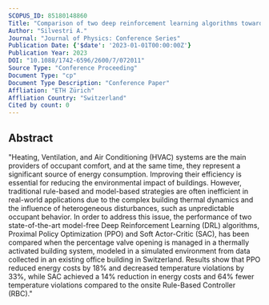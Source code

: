 ```yaml
---
SCOPUS_ID: 85180148860
Title: "Comparison of two deep reinforcement learning algorithms towards an optimal policy for smart building thermal control"
Author: "Silvestri A."
Journal: "Journal of Physics: Conference Series"
Publication Date: {'$date': '2023-01-01T00:00:00Z'}
Publication Year: 2023
DOI: "10.1088/1742-6596/2600/7/072011"
Source Type: "Conference Proceeding"
Document Type: "cp"
Document Type Description: "Conference Paper"
Affliation: "ETH Zürich"
Affliation Country: "Switzerland"
Cited by count: 0
---
```


## Abstract
"Heating, Ventilation, and Air Conditioning (HVAC) systems are the main providers of occupant comfort, and at the same time, they represent a significant source of energy consumption. Improving their efficiency is essential for reducing the environmental impact of buildings. However, traditional rule-based and model-based strategies are often inefficient in real-world applications due to the complex building thermal dynamics and the influence of heterogeneous disturbances, such as unpredictable occupant behavior. In order to address this issue, the performance of two state-of-the-art model-free Deep Reinforcement Learning (DRL) algorithms, Proximal Policy Optimization (PPO) and Soft Actor-Critic (SAC), has been compared when the percentage valve opening is managed in a thermally activated building system, modeled in a simulated environment from data collected in an existing office building in Switzerland. Results show that PPO reduced energy costs by 18% and decreased temperature violations by 33%, while SAC achieved a 14% reduction in energy costs and 64% fewer temperature violations compared to the onsite Rule-Based Controller (RBC)."
